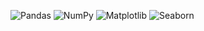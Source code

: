 ![Pandas](Image/Pandas.jfif)
![NumPy](Image/NumPy.jfif)
![Matplotlib](Image/Matplotlib.jfif)
![Seaborn](Image/Seaborn.jfif)
